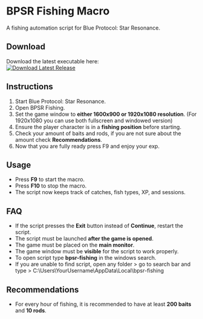 # BPSR Fishing Macro

A fishing automation script for Blue Protocol: Star Resonance.

## Download

Download the latest executable here:  
[![Download Latest Release](https://img.shields.io/badge/Download-Latest%20Release-blue?style=for-the-badge)](https://github.com/rdsp04/bpsr-fishing/releases/latest)

## Instructions

1. Start Blue Protocol: Star Resonance.
2. Open BPSR Fishing.
3. Set the game window to **either 1600x900 or 1920x1080 resolution**. (For 1920x1080 you can use both fullscreen and windowed version)  
4. Ensure the player character is in a **fishing position** before starting.
5. Check your amount of baits and rods, if you are not sure about the amount check **Recommendations**.
6. Now that you are fully ready press F9 and enjoy your exp. 

## Usage

- Press **F9** to start the macro.  
- Press **F10** to stop the macro.  
- The script now keeps track of catches, fish types, XP, and sessions.

## FAQ

- If the script presses the **Exit** button instead of **Continue**, restart the script.  
- The script must be launched **after the game is opened**.  
- The game must be placed on the **main monitor**.  
- The game window must be **visible** for the script to work properly.
- To open script type **bpsr-fishing** in the windows search.
- If you are unable to find script, open any folder > go to search bar and type > C:\Users\YourUsername\AppData\Local\bpsr-fishing 

## Recommendations

- For every hour of fishing, it is recommended to have at least **200 baits** and **10 rods**.

